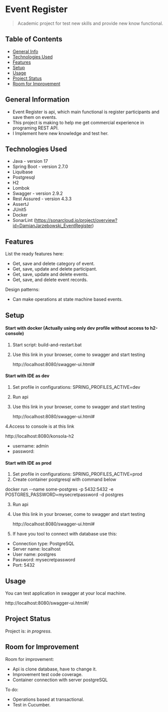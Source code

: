 # Event Register
> Academic project for test new skills and provide new know functional.

## Table of Contents
* [General Info](#general-information)
* [Technologies Used](#technologies-used)
* [Features](#features)
* [Setup](#setup)
* [Usage](#usage)
* [Project Status](#project-status)
* [Room for Improvement](#room-for-improvement)

## General Information
- Event Register is api, which main functional is register participants and save them on events.
- This project is making to help me get commercial experience in programing REST API.
- I Implement here new knowledge and test her.

## Technologies Used
- Java - version 17
- Spring Boot - version 2.7.0
- Liquibase
- Postgresql
- H2
- Lombok
- Swagger - version 2.9.2
- Rest Assured - version 4.3.3
- AssertJ
- JUnit5
- Docker
- SonarLint (https://sonarcloud.io/project/overview?id=DamianJarzebowski_EventRegister)

## Features
List the ready features here:

- Get, save and delete category of event.
- Get, save, update and delete participant.
- Get, save, update and delete events.
- Get, save, and delete event records.

Design patterns:
- Can make operations at state machine based events.

## Setup

#### Start with docker (Actually using only dev profile without access to h2-console)
1. Start script:
   build-and-restart.bat
2. Use this link in your browser, come to swagger and start testing

   http://localhost:8080/swagger-ui.html#

#### Start with IDE as dev

1. Set profile in configurations: SPRING_PROFILES_ACTIVE=dev
2. Run api
3. Use this link in your browser, come to swagger and start testing

    http://localhost:8080/swagger-ui.html#

4.Access to console is at this link 

http://localhost:8080/konsola-h2

- username: admin
- password:

#### Start with IDE as prod

1. Set profile in configurations: SPRING_PROFILES_ACTIVE=prod
2. Create container postgresql with command below

docker run --name some-postgres -p 5432:5432 -e POSTGRES_PASSWORD=mysecretpassword -d postgres

3. Run api
4. Use this link in your browser, come to swagger and start testing

    http://localhost:8080/swagger-ui.html#

5. If have you tool to connect with database use this:
- Connection type: PostgreSQL 
- Server name: localhost
- User name: postgres
- Password: mysecretpassword
- Port: 5432

## Usage
You can test application in swagger at your local machine.

http://localhost:8080/swagger-ui.html#/

## Project Status
Project is: _in progress_.

## Room for Improvement
Room for improvement:
- Api is clone database, have to change it.
- Improvement test code coverage.
- Container connection with server postgreSQL

To do:
- Operations based at transactional.
- Test in Cucumber.


